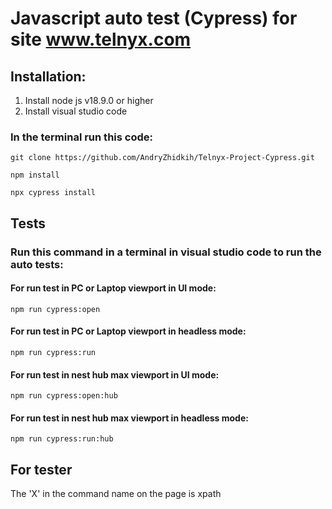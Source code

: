 # Javascript auto test (Cypress) for site www.telnyx.com

## Installation:
1. Install node js v18.9.0 or higher
2. Install visual studio code

### In the terminal run this code:
```
git clone https://github.com/AndryZhidkih/Telnyx-Project-Cypress.git
```
```
npm install 
```
```
npx cypress install
```
## Tests
### Run this command in a terminal in visual studio code to run the auto tests:

#### For run test in PC or Laptop viewport in UI mode: 

```
npm run cypress:open
```

#### For run test in PC or Laptop viewport in headless mode:

```
npm run cypress:run 
```
#### For run test in nest hub max viewport in UI mode:

```
npm run cypress:open:hub
```

#### For run test in nest hub max viewport in headless mode:

```
npm run cypress:run:hub
```

## For tester
The 'X' in the command name on the page is xpath